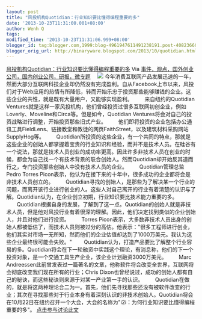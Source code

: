 ```yaml
---
layout: post
title: "风投机构Quotidian：行业知识要比懂得编程重要的多"
date: '2013-10-23T11:31:00.001+08:00'
author: Wenh Q
tags:
modified_time: '2013-10-23T11:31:06.999+08:00'
blogger_id: tag:blogger.com,1999:blog-4961947611491238191.post-4082366063506193422
blogger_orig_url: http://binaryware.blogspot.com/2013/10/quotidian.html
---
```

[风投机构Quotidian：行业知识要比懂得编程重要的多](http://www.kuailiyu.com/article/5584.html)
Via
[事件，观点，国外创业公司，国内创业公司，研报，微专题](http://www.kuailiyu.com/)
　![](http://www.kuailiyu.com/uploadfile/2013/1022/20131022025706239.jpg)
今年消费互联网产品发展迅速的一年，然而大部分互联网科技企业却仍然没有完成盈利。自从Facebook上市以来，风投们对于Web应用的热情有所降低，转而开始乐忠于投资那些能够赚钱的企业。这些企业的共性，就是既有大量用户，又能够实现盈利。
　　来自纽约的Quotidian
Ventures就是这样一家风投机构，他们曾经投资过很多互联网初创企业，例如Loverly、Moveline和Circa等。但是如今，Quotidian
Ventures将会对自己的投资战略进行调整，开始投资那些旧式产业。
　　他们即将投资的企业包括办公通讯工具FieldLens、链接教堂和教徒的网页FaithStreet，以及建筑材料采购网站SupplyHog等。
　　Quotidian所投资的这些企业，有一个共同的特点，那就是这些企业的创始人都掌握着宝贵的行业知识和经验，而并不是技术人员。在硅谷有一个说法，那就是技术人员创业的成功率更高。因此许多非技术人员在创业的时候，都会为自己找一个有技术背景的联合创始人。然而Quotidian却开始反其道而行之，专门投资那些创始人中没有技术人员的企业。
　　Quotidian管理总监Pedro Torres
Picon表示，他认为在接下来的十年中，很多成功的企业都将会是非技术人员创立的。
　　Quotidian寻找的创始人，是那些为了解决某一个行业的问题，而离开该行业进行创业的人。这些人对自己离开的行业有着清楚的认识与了解。Quotidian认为，在企业创立初期，行业知识要比技术能力重要的多。
　　Quotidian根据自身的发展，了解到了这一点。Quotidian的创始人就是非技术人员，但是他对风投行业有着很深的理解。因此，他们决定找到类似的企业创始人，并且对他们进行投资。
　　Torres
Picon表示，大多数非技术人员出身的创始人都被低估了，而技术人员则被过分的高估。他表示："很多工程师进行创业，他们其实对市场一无所知，然而他们的企业估值却达到了1000万美元。我认为这些企业最终很可能会失败。"
　　Quotidian认为，打造产品要比了解整个行业容易的多。Quotidian将会在下一轮融资中实践这个理论，有消息称，他们的下一个投资对象，是一个交通工具生产企业，该企业计划融资3000万美元。
　　Marc
Andreessen此前曾发表过一篇著名的文章，他称软件将会改变全世界，互联网将会彻底改变我们现在所有的行业；Chris
Dixon也曾经说过，成功的创始人都有自己的秘诀，而这些秘诀则来源于对某一产业第一手的认识。
　　Quotidian在做的，就是将这两种理论合二为一。首先，他们先寻找那些还没有被软件改变的行业；其次在寻找那些对于行业本身有着深刻认识的非技术创始人。Quotidian将会在10月22日在纽约召开一个大会，大会的名称为"i2i：为何行业知识要比懂得编程重要的多"。
[点击参与讨论此文](http://www.kuailiyu.com/article/5584.html?utm_source=articletail&utm_medium=RSS#comments)
